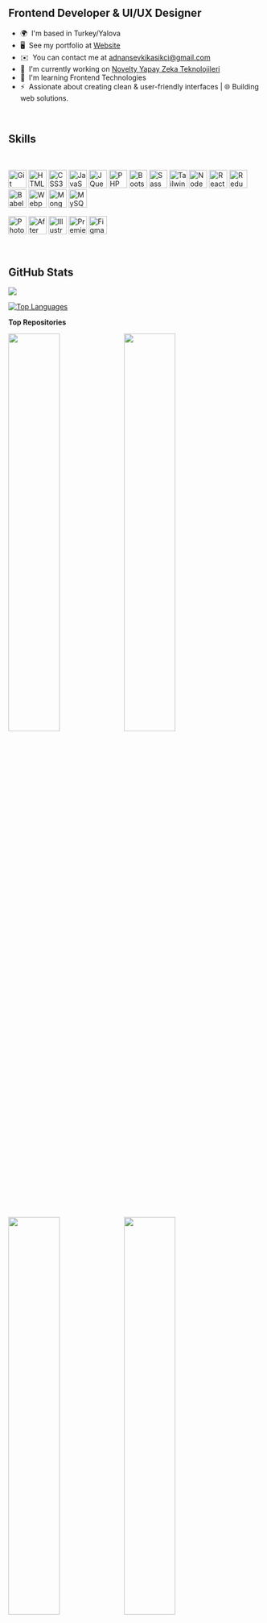 Frontend Developer & UI/UX Designer
-----------------------------------

*   🌍  I'm based in Turkey/Yalova
*   🖥️  See my portfolio at [Website](http://linktr.ee/adopa)
*   ✉️  You can contact me at [adnansevkikasikci@gmail.com](mailto:adnansevkikasikci@gmail.com)
*   🚀  I'm currently working on [Novelty Yapay Zeka Teknolojileri](http://noveltybilisim.com.tr/)
*   🧠  I'm learning Frontend Technologies
*   ⚡  Assionate about creating clean & user-friendly interfaces | 🌐 Building web solutions.

<br>

Skills
-----------------------------------

<br>

<p align="left">
<a href="https://git-scm.com/" target="_blank" rel="noreferrer"><img src="https://raw.githubusercontent.com/danielcranney/readme-generator/main/public/icons/skills/git-colored.svg" width="36" height="36" alt="Git" /></a>
<a href="https://developer.mozilla.org/en-US/docs/Glossary/HTML5" target="_blank" rel="noreferrer"><img src="https://raw.githubusercontent.com/danielcranney/readme-generator/main/public/icons/skills/html5-colored.svg" width="36" height="36" alt="HTML5" /></a>
<a href="https://www.w3.org/TR/CSS/#css" target="_blank" rel="noreferrer"><img src="https://raw.githubusercontent.com/danielcranney/readme-generator/main/public/icons/skills/css3-colored.svg" width="36" height="36" alt="CSS3" /></a>
<a href="https://developer.mozilla.org/en-US/docs/Web/JavaScript" target="_blank" rel="noreferrer"><img src="https://raw.githubusercontent.com/danielcranney/readme-generator/main/public/icons/skills/javascript-colored.svg" width="36" height="36" alt="JavaScript" /></a>
<a href="https://jquery.com/" target="_blank" rel="noreferrer"><img src="https://raw.githubusercontent.com/danielcranney/readme-generator/main/public/icons/skills/jquery-colored.svg" width="36" height="36" alt="JQuery" /></a>
<a href="https://www.php.net/" target="_blank" rel="noreferrer"><img src="https://raw.githubusercontent.com/danielcranney/readme-generator/main/public/icons/skills/php-colored.svg" width="36" height="36" alt="PHP" /></a>
<a href="https://getbootstrap.com/" target="_blank" rel="noreferrer"><img src="https://raw.githubusercontent.com/danielcranney/readme-generator/main/public/icons/skills/bootstrap-colored.svg" width="36" height="36" alt="Bootstrap" /></a>
<a href="https://sass-lang.com/" target="_blank" rel="noreferrer"><img src="https://raw.githubusercontent.com/danielcranney/readme-generator/main/public/icons/skills/sass-colored.svg" width="36" height="36" alt="Sass" /></a>
<a href="https://tailwindcss.com/" target="_blank" rel="noreferrer"><img src="https://raw.githubusercontent.com/danielcranney/readme-generator/main/public/icons/skills/tailwindcss-colored.svg" width="36" height="36" alt="TailwindCSS" /></a>
<a href="https://nodejs.org/en/" target="_blank" rel="noreferrer"><img src="https://raw.githubusercontent.com/danielcranney/readme-generator/main/public/icons/skills/nodejs-colored.svg" width="36" height="36" alt="NodeJS" /></a>  
<a href="https://reactjs.org/" target="_blank" rel="noreferrer"><img src="https://raw.githubusercontent.com/danielcranney/readme-generator/main/public/icons/skills/react-colored.svg" width="36" height="36" alt="React" /></a>
<a href="https://redux.js.org/" target="_blank" rel="noreferrer"><img src="https://raw.githubusercontent.com/danielcranney/readme-generator/main/public/icons/skills/redux-colored.svg" width="36" height="36" alt="Redux" /></a>
<a href="https://babeljs.io/" target="_blank" rel="noreferrer"><img src="https://raw.githubusercontent.com/danielcranney/readme-generator/main/public/icons/skills/babel-colored.svg" width="36" height="36" alt="Babel" /></a>
<a href="https://webpack.js.org/" target="_blank" rel="noreferrer"><img src="https://raw.githubusercontent.com/danielcranney/readme-generator/main/public/icons/skills/webpack-colored.svg" width="36" height="36" alt="Webpack" /></a>
<a href="https://www.mongodb.com/" target="_blank" rel="noreferrer"><img src="https://raw.githubusercontent.com/danielcranney/readme-generator/main/public/icons/skills/mongodb-colored.svg" width="36" height="36" alt="MongoDB" /></a>
<a href="https://www.mysql.com/" target="_blank" rel="noreferrer"><img src="https://raw.githubusercontent.com/danielcranney/readme-generator/main/public/icons/skills/mysql-colored.svg" width="36" height="36" alt="MySQL" /></a>
</p>

<p align="left">
<a href="https://www.adobe.com/uk/products/photoshop.html" target="_blank" rel="noreferrer"><img src="https://raw.githubusercontent.com/danielcranney/readme-generator/main/public/icons/skills/photoshop-colored.svg" width="36" height="36" alt="Photoshop" /></a>
<a href="https://www.adobe.com/uk/products/aftereffects.html" target="_blank" rel="noreferrer"><img src="https://raw.githubusercontent.com/danielcranney/readme-generator/main/public/icons/skills/aftereffects-colored.svg" width="36" height="36" alt="After Effects" /></a>
<a href="https://www.adobe.com/uk/products/illustrator.html" target="_blank" rel="noreferrer"><img src="https://raw.githubusercontent.com/danielcranney/readme-generator/main/public/icons/skills/illustrator-colored.svg" width="36" height="36" alt="Illustrator" /></a>
<a href="https://www.adobe.com/uk/products/premiere.html" target="_blank" rel="noreferrer"><img src="https://raw.githubusercontent.com/danielcranney/readme-generator/main/public/icons/skills/premierepro-colored.svg" width="36" height="36" alt="Premiere Pro" /></a>
<a href="https://www.figma.com/" target="_blank" rel="noreferrer"><img src="https://raw.githubusercontent.com/danielcranney/readme-generator/main/public/icons/skills/figma-colored.svg" width="36" height="36" alt="Figma" /></a>
</p>

<br>

GitHub Stats
-----------------------------------

<a href="http://www.github.com/adnankasikci"> <img src="https://github-readme-streak-stats.herokuapp.com/?user=adnankasikci&stroke=ffffff&background=181824&ring=3382ed&fire=3382ed&currStreakNum=ffffff&currStreakLabel=3382ed&sideNums=ffffff&sideLabels=ffffff&dates=ffffff&hide_border=true" /></a>

<a href="https://github.com/adnankasikci" align="left"><img src="https://github-readme-stats.vercel.app/api/top-langs/?username=adnankasikci&langs_count=6&title_color=3382ed&text_color=ffffff&icon_color=64748b&bg_color=181824&hide_border=true&locale=en&custom_title=Top%20%Languages" alt="Top Languages" /></a>

<b>Top Repositories</b>

<div width="100%" align="left">
<a href="https://github.com/adnankasikci/advanced-todo-app" align="left"><img align="left" width="45%" src="https://github-readme-stats.vercel.app/api/pin/?username=adnankasikci&repo=advanced-todo-app&title_color=3382ed&text_color=ffffff&icon_color=64748b&bg_color=181824&hide_border=true&locale=en" /></a>
<a href="https://github.com/adnankasikci/musicWeb" align="left"><img align="left" width="45%" src="https://github-readme-stats.vercel.app/api/pin/?username=adnankasikci&repo=musicWeb&title_color=3382ed&text_color=ffffff&icon_color=64748b&bg_color=181824&hide_border=true&locale=en" /></a>
</div>
<div width="100%" align="left">
<a href="https://github.com/adnankasikci/scss_project_management" align="left"><img align="left" width="45%" src="https://github-readme-stats.vercel.app/api/pin/?username=adnankasikci&repo=scss_project_management&title_color=3382ed&text_color=ffffff&icon_color=64748b&bg_color=181824&hide_border=true&locale=en" /></a>
<a href="https://github.com/adnankasikci/reactWeather" align="left"><img align="left" width="45%" src="https://github-readme-stats.vercel.app/api/pin/?username=adnankasikci&repo=reactWeather&title_color=3382ed&text_color=ffffff&icon_color=64748b&bg_color=181824&hide_border=true&locale=en" /></a>
</div>
